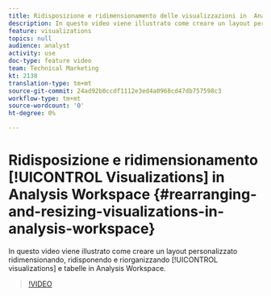 ```yaml
---
title: Ridisposizione e ridimensionamento delle visualizzazioni in  Analysis Workspace
description: In questo video viene illustrato come creare un layout personalizzato ridimensionando, ridisponendo e riorganizzando visualizzazioni e tabelle in  Analysis Workspace.
feature: visualizations
topics: null
audience: analyst
activity: use
doc-type: feature video
team: Technical Marketing
kt: 2138
translation-type: tm+mt
source-git-commit: 24ad92b0ccdf1112e3ed4a0968cd47db757598c3
workflow-type: tm+mt
source-wordcount: '0'
ht-degree: 0%

---
```



# Ridisposizione e ridimensionamento [!UICONTROL Visualizations] in  Analysis Workspace {#rearranging-and-resizing-visualizations-in-analysis-workspace}

In questo video viene illustrato come creare un layout personalizzato ridimensionando, ridisponendo e riorganizzando [!UICONTROL visualizations] e tabelle in  Analysis Workspace.

>[!VIDEO](https://video.tv.adobe.com/v/24707/?quality=12)
